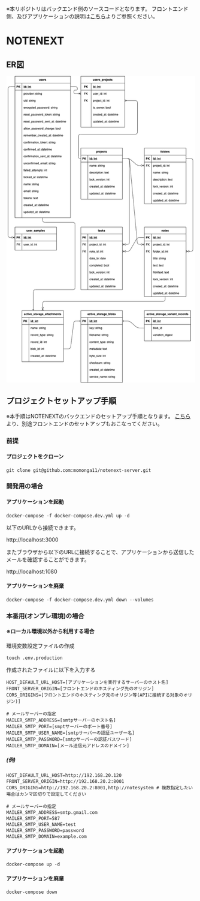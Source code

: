 ※本リポジトリはバックエンド側のソースコードとなります。
 フロントエンド側、及びアプリケーションの説明は[こちら](https://github.com/momonga11/notenext-client "github notenext-client")よりご参照ください。

# NOTENEXT

## ER図

<img src="https://github.com/momonga11/notenext-docs/blob/7bf7f4718304c4def87284fc53e1703bc777f87b/API%E8%A8%AD%E8%A8%88/DB/ER.png" alt="er_diagram" width="700px">

## プロジェクトセットアップ手順

※本手順はNOTENEXTのバックエンドのセットアップ手順となります。
[こちら](https://github.com/momonga11/notenext-server "github notenext-server")より、別途フロントエンドのセットアップもおこなってください。

### 前提

#### プロジェクトをクローン

```
git clone git@github.com:momonga11/notenext-server.git
```

### 開発用の場合

#### アプリケーションを起動

```
docker-compose -f docker-compose.dev.yml up -d
```

以下のURLから接続できます。

http://localhost:3000

またブラウザから以下のURLに接続することで、アプリケーションから送信したメールを確認することができます。

http://localhost:1080

#### アプリケーションを廃棄

```
docker-compose -f docker-compose.dev.yml down --volumes
```

### 本番用(オンプレ環境)の場合

#### ※ローカル環境以外から利用する場合

環境変数設定ファイルの作成

```
touch .env.production
```

作成されたファイルに以下を入力する

```
HOST_DEFAULT_URL_HOST=[アプリケーションを実行するサーバーのホスト名]
FRONT_SERVER_ORIGIN=[フロントエンドのホスティング先のオリジン]
CORS_ORIGINS=[フロントエンドのホスティング先のオリジン等(APIに接続する対象のオリジン)]

# メールサーバーの指定
MAILER_SMTP_ADDRESS=[smtpサーバーのホスト名]
MAILER_SMTP_PORT=[smptサーバーのポート番号]
MAILER_SMTP_USER_NAME=[smtpサーバーの認証ユーザー名]
MAILER_SMTP_PASSWORD=[smtpサーバーの認証パスワード]
MAILER_SMTP_DOMAIN=[メール送信元アドレスのドメイン]
```

##### (例)

```
HOST_DEFAULT_URL_HOST=http://192.168.20.120
FRONT_SERVER_ORIGIN=http://192.168.20.2:8001
CORS_ORIGINS=http://192.168.20.2:8001,http://notesystem # 複数指定したい場合はカンマ区切りで設定してください

# メールサーバーの指定
MAILER_SMTP_ADDRESS=smtp.gmail.com
MAILER_SMTP_PORT=587
MAILER_SMTP_USER_NAME=test
MAILER_SMTP_PASSWORD=password
MAILER_SMTP_DOMAIN=example.com
```

#### アプリケーションを起動

```
docker-compose up -d
```

####  アプリケーションを廃棄

```
docker-compose down
```
